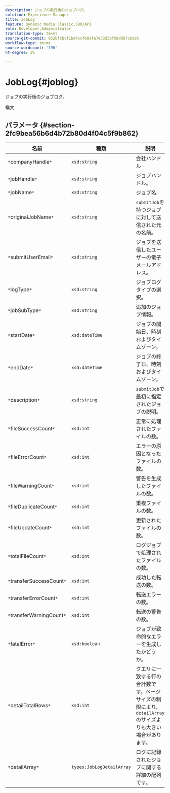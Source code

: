 ```yaml
---
description: ジョブの実行後のジョブログ。
solution: Experience Manager
title: JobLog
feature: Dynamic Media Classic,SDK/API
role: Developer,Administrator
translation-type: tm+mt
source-git-commit: 052bfcbcf1bd4ccf60afa7e3325bf58dd07cba85
workflow-type: tm+mt
source-wordcount: '196'
ht-degree: 3%

---
```



# JobLog{#joblog}

ジョブの実行後のジョブログ。

構文

## パラメータ {#section-2fc9bea56b6d4b72b80d4f04c5f9b862}

| 名前 | 種類 | 説明 |
|---|---|---|
| `*`companyHandle`*` | `xsd:string` | 会社ハンドル |
| `*`jobHandle`*` | `xsd:string` | ジョブハンドル。 |
| `*`jobName`*` | `xsd:string` | ジョブ名. |
| `*`originalJobName`*` | `xsd:string` | `submitJob`を持つジョブに対して送信された元の名前。 |
| `*`submitUserEmail`*` | `xsd:string` | ジョブを送信したユーザーの電子メールアドレス。 |
| `*`logType`*` | `xsd:string` | ジョブログタイプの選択。 |
| `*`jobSubType`*` | `xsd:string` | 追加のジョブ情報。 |
| `*`startDate`*` | `xsd:dateTime` | ジョブの開始日、時刻およびタイムゾーン。 |
| `*`endDate`*` | `xsd:dateTime` | ジョブの終了日、時刻およびタイムゾーン。 |
| `*`description`*` | `xsd:string` | `submitJob`で最初に指定されたジョブの説明。 |
| `*`fileSuccessCount`*` | `xsd:int` | 正常に処理されたファイルの数。 |
| `*`fileErrorCount`*` | `xsd:int` | エラーの原因となったファイルの数。 |
| `*`fileWarningCount`*` | `xsd:int` | 警告を生成したファイルの数。 |
| `*`fileDuplicateCount`*` | `xsd:int` | 重複ファイルの数。 |
| `*`fileUpdateCount`*` | `xsd:int` | 更新されたファイルの数。 |
| `*`totalFileCount`*` | `xsd:int` | ログジョブで処理されたファイルの数。 |
| `*`transferSuccessCount`*` | `xsd:int` | 成功した転送の数。 |
| `*`transferErrorCount`*` | `xsd:int` | 転送エラーの数。 |
| `*`transferWarningCount`*` | `xsd:int` | 転送の警告の数。 |
| `*`fatalError`*` | `xsd:boolean` | ジョブが致命的なエラーを生成したかどうか。 |
| `*`detailTotalRows`*` | `xsd:int` | クエリに一致する行の合計数です。ページサイズの制限により、`detailArray`のサイズよりも大きい場合があります。 |
| `*`detailArray`*` | `types:JobLogDetailArray` | ログに記録されたジョブに関する詳細の配列です。 |

